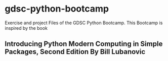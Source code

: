# gdsc-python-bootcamp
Exercise and project Files of the GDSC Python Bootcamp. This Bootcamp is inspired by the book 
## Introducing  Python Modern Computing in Simple Packages, Second Edition By Bill Lubanovic
